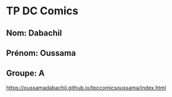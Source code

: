 # TP DC Comics

## Nom: Dabachil
## Prénom: Oussama
## Groupe: A

 https://oussamadabachil.github.io/tpccomicsoussama/index.html
